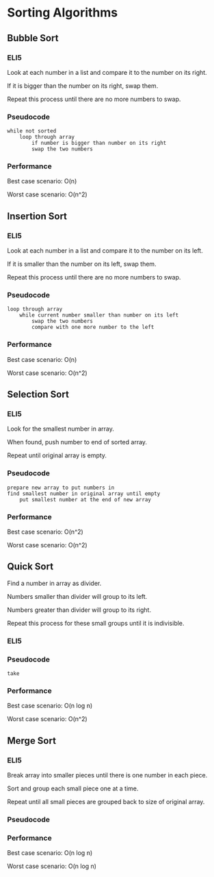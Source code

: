 # Sorting Algorithms

## Bubble Sort

### ELI5

Look at each number in a list and compare it to the number on its right.

If it is bigger than the number on its right, swap them.

Repeat this process until there are no more numbers to swap.

### Pseudocode

```
while not sorted
	loop through array
		if number is bigger than number on its right
		swap the two numbers 
```

### Performance

Best case scenario: O(n)

Worst case scenario: O(n^2)

## Insertion Sort

### ELI5

Look at each number in a list and compare it to the number on its left.

If it is smaller than the number on its left, swap them.

Repeat this process until there are no more numbers to swap.

### Pseudocode

```
loop through array
	while current number smaller than number on its left
		swap the two numbers
		compare with one more number to the left
```

### Performance

Best case scenario: O(n)

Worst case scenario: O(n^2)

## Selection Sort

### ELI5

Look for the smallest number in array.

When found, push number to end of sorted array.

Repeat until original array is empty.

### Pseudocode

```
prepare new array to put numbers in
find smallest number in original array until empty
	put smallest number at the end of new array
```

### Performance

Best case scenario: O(n^2)

Worst case scenario: O(n^2)

## Quick Sort

Find a number in array as divider.

Numbers smaller than divider will group to its left.

Numbers greater than divider will group to its right.

Repeat this process for these small groups until it is indivisible.

### ELI5

### Pseudocode

```
take 
```

### Performance

Best case scenario: O(n log n)

Worst case scenario: O(n^2)

## Merge Sort

### ELI5

Break array into smaller pieces until there is one number in each piece.

Sort and group each small piece one at a time.

Repeat until all small pieces are grouped back to size of original array.

### Pseudocode

### Performance

Best case scenario: O(n log n)

Worst case scenario: O(n log n)
